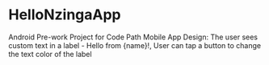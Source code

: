# HelloNzingaApp
Android Pre-work Project for Code Path Mobile App Design: The user sees custom text in a label - Hello from {name}!, User can tap a button to change the text color of the label
